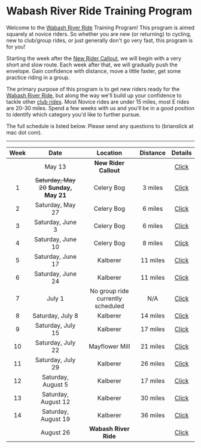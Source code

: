 # Wabash River Ride Training Program

Welcome to the [Wabash River Ride](http://wrcc-in.org/wp/?page_id=929) Training Program! This program is aimed squarely at novice riders. So whether you are new (or returning) to cycling, new to club/group rides, or just generally don't go very fast, this program is for you!

Starting the week after the [New Rider Callout](http://wrcc-in.org/wp/?page_id=2649), we will begin with a very short and slow route. Each week after that, we will gradually push the envelope. Gain confidence with distance, move a little faster, get some practice riding in a group.

The primary purpose of this program is to get new riders ready for the [Wabash River Ride](http://wrcc-in.org/wp/?page_id=929), but along the way we'll build up your confidence to tackle other [club rides](http://wrcc-in.org/wp/calendar/). Most Novice rides are under 15 miles, most E rides are 20-30 miles. Spend a few weeks with us and you'll be in a good position to identify which category you'd like to further pursue.

The full schedule is listed below. Please send any questions to (brianslick at mac dot com).

----

| Week | Date | Location | Distance | Details |
|:----:|:-----------:|:--------:|:--------:|:--------:|
|| May 13| **New Rider Callout** | | [Click](http://wrcc-in.org/wp/?page_id=2649) |
|1| ~~Saturday, May 20~~  **Sunday, May 21** | Celery Bog | 3 miles | [Click](RideDetails/wrrtp_week1.md) |
|2| Saturday, May 27 | Celery Bog | 6 miles | [Click](RideDetails/wrrtp_week2.md) |
|3| Saturday, June 3 | Celery Bog | 6 miles | [Click](RideDetails/wrrtp_week3.md) |
|4| Saturday, June 10 | Celery Bog | 8 miles | [Click](RideDetails/wrrtp_week4.md) |
|5| Saturday, June 17 | Kalberer | 11 miles | [Click](RideDetails/wrrtp_week5.md) |
|6| Saturday, June 24 | Kalberer | 11 miles | [Click](RideDetails/wrrtp_week6.md) |
|7| July 1 | No group ride currently scheduled | N/A | [Click](RideDetails/wrrtp_week7.md) |
|8| Saturday, July 8 | Kalberer | 14 miles | [Click](RideDetails/wrrtp_week8.md) |
|9| Saturday, July 15 | Kalberer | 17 miles | [Click](RideDetails/wrrtp_week9.md) |
|10| Saturday, July 22 | Mayflower Mill | 21 miles | [Click](RideDetails/wrrtp_week10.md) |
|11| Saturday, July 29 | Kalberer | 26 miles | [Click](RideDetails/wrrtp_week11.md) |
|12| Saturday, August 5 | Kalberer | 17 miles | [Click](RideDetails/wrrtp_week12.md) |
|13| Saturday, August 12 | Kalberer | 30 miles | [Click](RideDetails/wrrtp_week13.md) |
|14| Saturday, August 19 | Kalberer | 36 miles | [Click](RideDetails/wrrtp_week14.md) |
|| August 26 | **Wabash River Ride** | | [Click](http://wrcc-in.org/wp/?page_id=929) |

